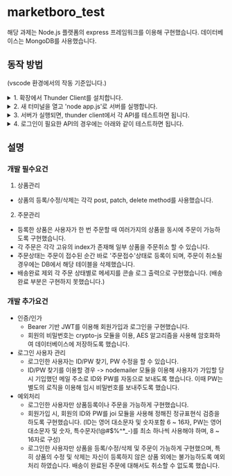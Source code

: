 # marketboro_test
해당 과제는 Node.js 플랫폼의 express 프레임워크를 이용해 구현했습니다.
데이터베이스는 MongoDB를 사용했습니다.

## 동작 방법
(vscode 환경에서의 작동 기준입니다.)
<details>
  <summary> 1. 확장에서 Thunder Client를 설치합니다.</summary>
  <img src="https://user-images.githubusercontent.com/79096544/165519181-6c662e7d-818f-4a6c-b35e-a20c7451a541.PNG">
</details>

<details>
  <summary> 2. 새 터미널을 열고 'node app.js'로 서버를 실행합니다.</summary>
  <img src="https://user-images.githubusercontent.com/79096544/165521325-84cccfc8-9ee2-45e1-af34-3475a5e32e33.PNG">
</details>

<details>
  <summary> 3. 서버가 실행되면, thunder client에서 각 API를 테스트하면 됩니다.</summary>
  <img src="https://user-images.githubusercontent.com/79096544/165521325-84cccfc8-9ee2-45e1-af34-3475a5e32e33.PNG">
  <img src="https://user-images.githubusercontent.com/79096544/165526527-dda253ce-9387-40d4-a7ed-baef6a94be86.PNG">
</details>

<details>
  <summary> 4. 로그인이 필요한 API의 경우에는 아래와 같이 테스트하면 됩니다. </summary>
  <br>로그인 후 나오는 토큰을 Auth 탭의 Bearer에 넣습니다.
  <img src="https://user-images.githubusercontent.com/79096544/165527233-7feec166-e26f-4514-99af-b96d26659638.PNG">
  <img src="https://user-images.githubusercontent.com/79096544/165527252-0c4ed675-18c9-4cfb-b882-eabbef89e84d.PNG"></br>
  <br>POST method의 경우에는 Body 탭에서 schemas의 형식으로 json 데이터를 넣고 send를 하면 결과가 아래에 나옵니다.
  <img src="https://user-images.githubusercontent.com/79096544/165527651-601d7d11-e089-4011-ae4d-4cb012287b2a.PNG"></br>
</details>

## 설명
### 개발 필수요건
1. 상품관리
* 상품의 등록/수정/삭제는 각각 post, patch, delete method를 사용했습니다.

2. 주문관리
* 등록한 상품은 사용자가 한 번 주문할 때 여러가지의 상품을 동시에 주문이 가능하도록 구현했습니다.
* 각 주문은 각각 고유의 index가 존재해 일부 상품을 주문취소 할 수 있습니다.
* 주문상태는 주문이 접수된 순간 바로 '주문접수'상태로 등록이 되며, 주문이 취소될 경우에는 DB에서 해당 테이블을 삭제했습니다.
* 배송완료 제외 각 주문 상태별로 메세지를 콘솔 로그 출력으로 구현했습니다. (배송완료 부분은 구현하지 못했습니다.)

### 개발 추가요건
* 인증/인가
  * Bearer 기반 JWT를 이용해 회원가입과 로그인을 구현했습니다.
  * 회원의 비밀번호는 crypto-js 모듈을 이용, AES 알고리즘을 사용해 암호화하여 데이터베이스에 저장하도록 했습니다.
* 로그인 사용자 관리
  * 로그인한 사용자는 ID/PW 찾기, PW 수정을 할 수 있습니다.
  * ID/PW 찾기를 이용할 경우 -> nodemailer 모듈을 이용해 사용자가 가입할 당시 기입했던 메일 주소로 ID와 PW를 자동으로 보내도록 했습니다. 이때 PW는 별도의 로직을 이용해 임시 비밀번호를 보내주도록 했습니다.
* 예외처리
  * 로그인한 사용자만 상품등록이나 주문을 가능하게 구현했습니다.
  * 회원가입 시, 회원의 ID와 PW를 joi 모듈을 사용해 정해진 정규표현식 검증을 하도록 구현했습니다. (ID는 영어 대소문자 및 숫자포함 6 ~ 16자, PW는 영어 대소문자 및 숫자, 특수문자(!@#$%^*_-)를 최소 하나씩 사용해야 하며, 8 ~ 16자로 구성)
  * 로그인한 사용자만 상품을 등록/수정/삭제 및 주문이 가능하게 구현했으며, 특히 상품의 수정 및 삭제는 자신이 등록하지 않은 상품 외에는 불가능하도록 예외처리 하였습니다. 배송이 완료된 주문에 대해서도 취소할 수 없도록 했습니다.
